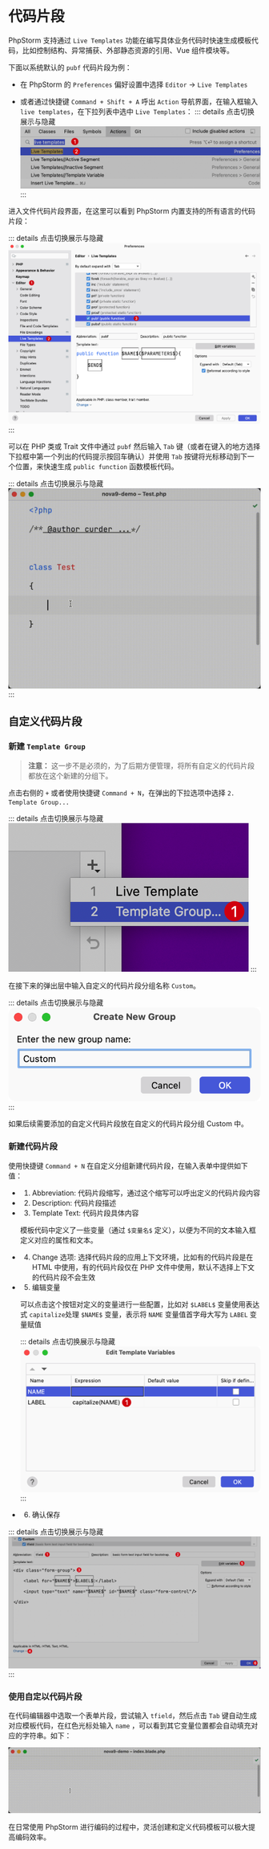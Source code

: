 # 代码片段

PhpStorm 支持通过 `Live Templates` 功能在编写具体业务代码时快速生成模板代码，比如控制结构、异常捕获、外部静态资源的引用、Vue 组件模块等。

下面以系统默认的 `pubf` 代码片段为例：

- 在 PhpStorm 的 `Preferences` 偏好设置中选择 `Editor` -> `Live Templates`

- 或者通过快捷键 `Command + Shift + A` 呼出 `Action` 导航界面，在输入框输入 `live templates`，在下拉列表中选中 `Live Templates`：
    ::: details 点击切换展示与隐藏
    ![](./images/live-templates/search-live-templates.png)
    :::

进入文件代码片段界面，在这里可以看到 PhpStorm 内置支持的所有语言的代码片段：


::: details 点击切换展示与隐藏
![](./images/live-templates/live-templates.png)
:::

可以在 PHP 类或 Trait 文件中通过 `pubf` 然后输入 `Tab` 键（或者在键入的地方选择下拉框中第一个列出的代码提示按回车确认）并使用 `Tab` 按键将光标移动到下一个位置，来快速生成 `public function` 函数模板代码。

::: details 点击切换展示与隐藏
![](./images/live-templates/create-new-function-use-pubf-live-template.gif)
:::


## 自定义代码片段


### 新建 `Template Group`

> **注意：** 这一步不是必须的，为了后期方便管理，将所有自定义的代码片段都放在这个新建的分组下。

点击右侧的 `+` 或者使用快捷键 `Command + N`，在弹出的下拉选项中选择 `2. Template Group...`

::: details 点击切换展示与隐藏
![](./images/live-templates/create-template-group.png)
:::

在接下来的弹出层中输入自定义的代码片段分组名称 `Custom`。

::: details 点击切换展示与隐藏
![](./images/live-templates/custom-template-group-name.png)
:::

如果后续需要添加的自定义代码片段放在自定义的代码片段分组 Custom 中。

### 新建代码片段

使用快捷键 `Command + N` 在自定义分组新建代码片段，在输入表单中提供如下值：

- 1. Abbreviation: 代码片段缩写，通过这个缩写可以呼出定义的代码片段内容
- 2. Description: 代码片段描述
- 3. Template Text: 代码片段具体内容
  
    模板代码中定义了一些变量（通过 `$变量名$` 定义），以便为不同的文本输入框定义对应的属性和文本。

- 4. Change 选项: 选择代码片段的应用上下文环境，比如有的代码片段是在 HTML 中使用，有的代码片段仅在 PHP 文件中使用，默认不选择上下文的代码片段不会生效

- 5. 编辑变量
  
  可以点击这个按钮对定义的变量进行一些配置，比如对 `$LABEL$` 变量使用表达式 `capitalize`处理 `$NAME$` 变量，表示将 `NAME` 变量值首字母大写为 `LABEL` 变量赋值
  
  ::: details 点击切换展示与隐藏
  ![](./images/live-templates/edit-template-variables.png)
  :::

- 6. 确认保存

::: details 点击切换展示与隐藏
![](./images/live-templates/create-new-live-template.png)
:::

### 使用自定以代码片段


在代码编辑器中选取一个表单片段，尝试输入 `tfield`，然后点击 `Tab` 键自动生成对应模板代码，在红色光标处输入 `name` ，可以看到其它变量位置都会自动填充对应的字符串。如下：

![](./images/live-templates/apply-custom-live-template.gif)


在日常使用 PhpStorm 进行编码的过程中，灵活创建和定义代码模板可以极大提高编码效率。




